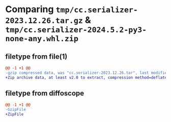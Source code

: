 # Comparing `tmp/cc.serializer-2023.12.26.tar.gz` & `tmp/cc.serializer-2024.5.2-py3-none-any.whl.zip`

## filetype from file(1)

```diff
@@ -1 +1 @@
-gzip compressed data, was "cc.serializer-2023.12.26.tar", last modified: Fri Dec 29 08:36:16 2023, max compression
+Zip archive data, at least v2.0 to extract, compression method=deflate
```

## filetype from diffoscope

```diff
@@ -1 +1 @@
-GzipFile
+ZipFile
```


